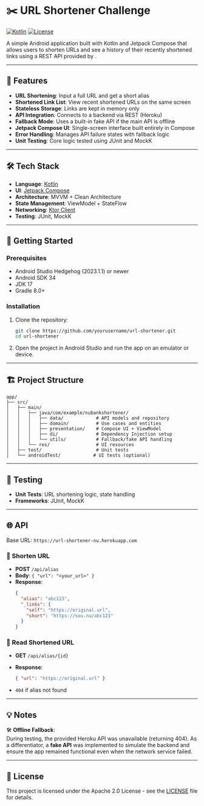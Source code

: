 
# ✂️ URL Shortener Challenge

[![Kotlin](https://img.shields.io/badge/Kotlin-1.9.0-blue.svg)](https://kotlinlang.org/)
[![License](https://img.shields.io/badge/License-Apache%202.0-blue.svg)](https://opensource.org/licenses/Apache-2.0)

A simple Android application built with Kotlin and Jetpack Compose that allows users to shorten URLs and see a history of their recently shortened links using a REST API provided by .

---

## 📱 Features

- **URL Shortening**: Input a full URL and get a short alias
- **Shortened Link List**: View recent shortened URLs on the same screen
- **Stateless Storage**: Links are kept in memory only
- **API Integration**: Connects to a backend via REST (Heroku)
- **Fallback Mode**: Uses a built-in fake API if the main API is offline
- **Jetpack Compose UI**: Single-screen interface built entirely in Compose
- **Error Handling**: Manages API failure states with fallback logic
- **Unit Testing**: Core logic tested using JUnit and MockK

---

## 🛠️ Tech Stack

- **Language**: [Kotlin](https://kotlinlang.org/)
- **UI**: [Jetpack Compose](https://developer.android.com/jetpack/compose)
- **Architecture**: MVVM + Clean Architecture
- **State Management**: ViewModel + StateFlow
- **Networking**: [Ktor Client](https://ktor.io/)
- **Testing**: JUnit, MockK

---

## 🚀 Getting Started

### Prerequisites

- Android Studio Hedgehog (2023.1.1) or newer
- Android SDK 34
- JDK 17
- Gradle 8.0+

### Installation

1. Clone the repository:
   ```bash
   git clone https://github.com/yourusername/url-shortener.git
   cd url-shortener
   ```

2. Open the project in Android Studio and run the app on an emulator or device.

---

## 🏗️ Project Structure

```
app/
├── src/
│   ├── main/
│   │   ├── java/com/example/nubankshortener/
│   │   │   ├── data/            # API models and repository
│   │   │   ├── domain/          # Use cases and entities
│   │   │   ├── presentation/    # Compose UI + ViewModel
│   │   │   ├── di/              # Dependency Injection setup
│   │   │   └── utils/           # Fallback/fake API handling
│   │   └── res/                 # UI resources
│   ├── test/                    # Unit tests
│   └── androidTest/            # UI tests (optional)
```

---

## 🧪 Testing

- **Unit Tests**: URL shortening logic, state handling
- **Frameworks**: JUnit, MockK

---

## 🌐 API

Base URL: `https://url-shortener-nu.herokuapp.com`

### 🔹 Shorten URL

- **POST** `/api/alias`
- **Body**: `{ "url": "<your_url>" }`
- **Response**:
  ```json
  {
    "alias": "abc123",
    "_links": {
      "self": "https://original.url",
      "short": "https://sou.nu/abc123"
    }
  }
  ```

### 🔸 Read Shortened URL

- **GET** `/api/alias/{id}`
- **Response**:
  ```json
  { "url": "https://original.url" }
  ```

- `404` if alias not found

---

## 💡 Notes

🛠️ **Offline Fallback**:  
During testing, the provided Heroku API was unavailable (returning 404). As a differentiator, a **fake API** was implemented to simulate the backend and ensure the app remained functional even when the network service failed.

---

## 📄 License

This project is licensed under the Apache 2.0 License - see the [LICENSE](LICENSE) file for details.
